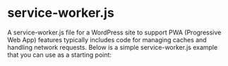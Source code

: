 # service-worker.js
A service-worker.js file for a WordPress site to support PWA (Progressive Web App) features typically includes code for managing caches and handling network requests. Below is a simple service-worker.js example that you can use as a starting point:
